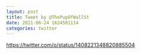 ```yaml
--- 
layout: post 
title: Tweet by @ThePupOfWallSt 
date: 2021-06-24 1624581114 
categories: twitter 
--- 
```

https://twitter.com/o/status/1408221348820885504